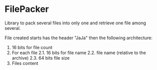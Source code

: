 # FilePacker
Library to pack several files into only one and retrieve one file among several.

File created starts has the header "JaJa" then the following architecture:
1. 16 bits for file count
2. For each file
  2.1. 16 bits for file name
  2.2. file name (relative to the archive)
  2.3. 64 bits file size
3. Files content
